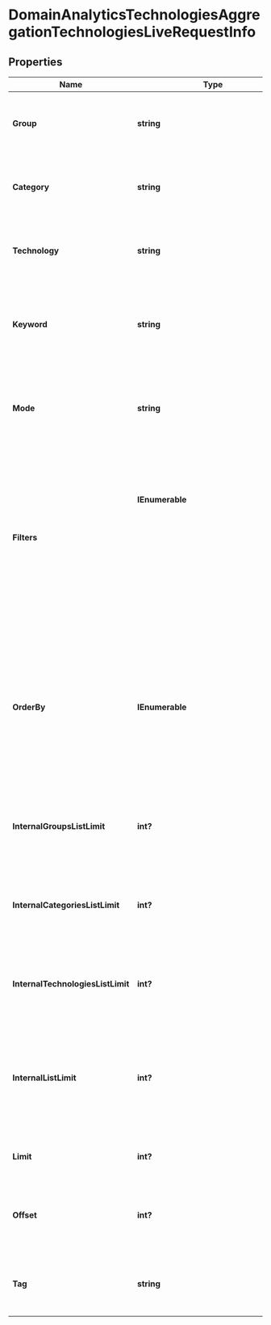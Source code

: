 # DomainAnalyticsTechnologiesAggregationTechnologiesLiveRequestInfo


## Properties

| Name | Type | Description | Notes |
|------------ | ------------- | ------------- | -------------|
**Group** | **string** | id of the target technology group<br>required field if you don’t specify technology, category  or keyword<br>at least one field (group, category, keyword, technology) must be set<br>you can find the full list of technology group ids on this page<br>example:<br>'marketing' |[optional]|
**Category** | **string** | id of the target technology category<br>required field if you don’t specify group, keyword or technology<br>at least one field (group, category, keyword, technology) must be set<br>you can find the full list of technology category ids on this page<br>example:<br>'crm' |[optional]|
**Technology** | **string** | target technology<br>required field if you don’t specify group, keyword or category<br>at least one field (group, category, keyword, technology) must be set<br>you can find the full list of technologies on this page<br>example:<br>'Salesforce' |[optional]|
**Keyword** | **string** | target keyword in the domain’s meta keywords<br>required field if you don’t specify group, category or technology<br>at least one field (group, category, keyword, technology) must be set<br>UTF-8 encoding<br>example:<br>'seo'<br>learn more about rules and limitations of keyword and keywords fields in DataForSEO APIs in this Help Center article |[optional]|
**Mode** | **string** | search mode<br>optional field<br>possible search mode types:<br>as_is – search for results exactly matching the specified group ids, category ids, or technology names<br>entry – search for results matching a part of the specified group ids, category ids, or technology names<br>default value: as_is |[optional]|
**Filters** | **IEnumerable<object>** | array of results filtering parameters<br>optional field<br>you can add several filters at once (8 filters maximum)<br>you should set a logical operator and, or between the conditions<br>the following operators are supported:<br><, <=, >, >=, =, <>, in, not_in, like,not_like<br>you can use the % operator with like and not_like to match any string of zero or more characters<br>you can use the following parameters to filter the results: domain_rank, last_visited, country_iso_code, language_code, content_language_code<br>Note: all filtering parameters are taken from the domain_technology_item of the domain_technologies endpoint;<br>example:<br>[['country_iso_code','=','US'],<br>'and',<br>['domain_rank','>',800]]for more information about filters, please refer to Domain Analytics Technologies API – Filters |[optional]|
**OrderBy** | **IEnumerable<string>** | results sorting rules<br>optional field<br>you can use the following values to sort the results: groups_count, categories_count, technologies_count<br>possible sorting types:<br>asc – results will be sorted in the ascending order<br>desc – results will be sorted in the descending order<br>you should use a comma to set up a sorting type<br>example:<br>['groups_count,desc']<br>note that you can set no more than three sorting rules in a single request<br>you should use a comma to separate several sorting rules<br>example:<br>['groups_count,desc','technologies_count,desc']<br>default value:<br>['groups_count,desc','categories_count,desc','technologies_count,desc'] |[optional]|
**InternalGroupsListLimit** | **int?** | maximum number of returned technology groups<br>optional field<br>you can use this field to limit the number of items with identical 'group' in the results<br>default value: 5<br>minimum value: 1<br>maximum value: 10000 |[optional]|
**InternalCategoriesListLimit** | **int?** | maximum number of returned technology categories within the same group<br>optional field<br>you can use this field to limit the number of items with identical 'category' in the results<br>default value: 5<br>minimum value: 1<br>maximum value: 10000 |[optional]|
**InternalTechnologiesListLimit** | **int?** | maximum number of returned technologies within the same category<br>optional field<br>you can use this field to limit the number of items with identical 'technology' in the results<br>default value: 10<br>minimum value: 1<br>maximum value: 10000 |[optional]|
**InternalListLimit** | **int?** | maximum number of items with identical 'category', 'group', and 'technology'<br>optional field<br>if you use this field, the values specified in internal_groups_list_limit, internal_categories_list_limit and internal_technologies_list_limit will be ignored;<br>you can use this field to limit the number of items with identical 'category', 'group', or 'technology'<br>default value: 10<br>minimum value: 1<br>maximum value: 10000 |[optional]|
**Limit** | **int?** | the maximum number of returned technologies<br>optional field<br>default value: 100<br>maximum value: 10000 |[optional]|
**Offset** | **int?** | offset in the results array of returned domains<br>optional field<br>default value: 0<br>maximum value: 9999<br>if you specify the 10 value, the first ten technologies in the results array will be omitted and the data will be provided for the successive technologies |[optional]|
**Tag** | **string** | user-defined task identifier<br>optional field<br>the character limit is 255<br>you can use this parameter to identify the task and match it with the result<br>you will find the specified tag value in the data object of the response |[optional]|